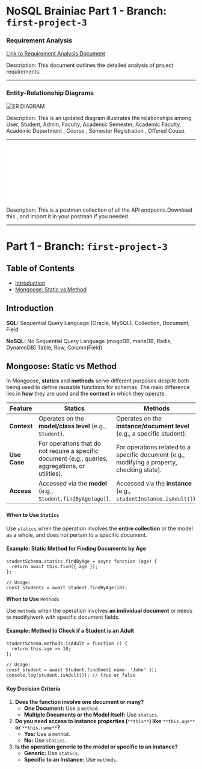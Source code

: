 # NoSQL Brainiac Part 1 - Branch: `first-project-3`
### Requirement Analysis

[Link to Requirement Analysis Document](https://docs.google.com/document/d/10mkjS8boCQzW4xpsESyzwCCLJcM3hvLghyD_TeXPBx0/edit?usp=sharing)

Description: This document outlines the detailed analysis of project requirements.

---

### Entity-Relationship Diagrams

![ER DIAGRAM](./erdiagram.png)

Description: This is an updated diagram illustrates the relationships among User, Student, Admin, Faculty, Academic Semester, Academic Faculty, Academic Department , Course , Semester Registration , Offered Couse.

---

![POSTMAN COLLECTION](./postman_collection.json)

Description: This is a postman collection of all the API endpoints.Download this , and import it in your postman if you needed.

---
# Part 1 - Branch: `first-project-3`
## Table of Contents
- [Introduction](#introduction)
- [Mongoose: Static vs Method](#mongoose-static-vs-method)

## Introduction
**SQL:** Sequential Query Language (Oracle, MySQL). Collection, Document, Field

**NoSQL:** No Sequential Query Language (mogoDB, mariaDB, Radis, DynamoDB) Table, Row, Column(Field)

## Mongoose: Static vs Method

In Mongoose, **statics** and **methods** serve different purposes despite both being used to define reusable functions for schemas. The main difference lies in **how** they are used and the **context** in which they operate.

| **Feature** | **Statics** | **Methods** |
| --- | --- | --- |
| **Context** | Operates on the **model/class level** (e.g., `Student`). | Operates on the **instance/document level** (e.g., a specific student). |
| **Use Case** | For operations that do not require a specific document (e.g., queries, aggregations, or utilities). | For operations related to a specific document (e.g., modifying a property, checking state). |
| **Access** | Accessed via the **model** (e.g., `Student.findByAge(age)`). | Accessed via the **instance** (e.g., `studentInstance.isAdult()`). |

#### **When to Use** `Statics`

Use `statics` when the operation involves the **entire collection** or the model as a whole, and does not pertain to a specific document.

#### Example: Static Method for Finding Documents by Age

```plaintext
studentSchema.statics.findByAge = async function (age) {
  return await this.find({ age });
};

// Usage:
const students = await Student.findByAge(18);
```

**When to Use** `Methods`

Use `methods` when the operation involves **an individual document** or needs to modify/work with specific document fields.

#### Example: Method to Check if a Student is an Adult

```plaintext
studentSchema.methods.isAdult = function () {
  return this.age >= 18;
};

// Usage:
const student = await Student.findOne({ name: 'John' });
console.log(student.isAdult()); // true or false
```

#### **Key Decision Criteria**

1.  **Does the function involve one document or many?**
    *   **One Document:** Use a `method`.
    *   **Multiple Documents or the Model Itself:** Use `statics`.
2.  **Do you need access to instance properties (**`**this**`**) like** `**this.age**` **or** `**this.name**`**?**
    *   **Yes:** Use a `method`.
    *   **No:** Use `statics`.
3.  **Is the operation generic to the model or specific to an instance?**
    *   **Generic:** Use `statics`.
    *   **Specific to an Instance:** Use `methods`.


    